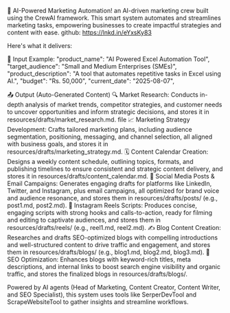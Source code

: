 🚀 AI-Powered Marketing Automation!
an AI-driven marketing crew built using the CrewAI framework. This smart system automates and streamlines marketing tasks, empowering businesses to create impactful strategies and content with ease. 
github: https://lnkd.in/eYxsKy83

Here's what it delivers:

🎯 Input Example:
 "product_name": "AI Powered Excel Automation Tool",
 "target_audience": "Small and Medium Enterprises (SMEs)",
 "product_description": "A tool that automates repetitive tasks in Excel using AI.",
 "budget": "Rs. 50,000",
 "current_date": "2025-08-07",


📤 Output (Auto-Generated Content)
🔍 Market Research:
 Conducts in-depth analysis of market trends, competitor strategies, and customer needs to uncover opportunities and inform strategic decisions, and stores it in resources/drafts/market_research.md. file
📈 Marketing Strategy Development:
 Crafts tailored marketing plans, including audience segmentation, positioning, messaging, and channel selection, all aligned with business goals, and stores it in resources/drafts/marketing_strategy.md.
🗓️ Content Calendar Creation:
 Designs a weekly content schedule, outlining topics, formats, and publishing timelines to ensure consistent and strategic content delivery, and stores it in resources/drafts/content_calendar.md.
📱 Social Media Posts & Email Campaigns:
 Generates engaging drafts for platforms like LinkedIn, Twitter, and Instagram, plus email campaigns, all optimized for brand voice and audience resonance, and stores them in resources/drafts/posts/ (e.g., post1.md, post2.md).
🎥 Instagram Reels Scripts:
 Produces concise, engaging scripts with strong hooks and calls-to-action, ready for filming and editing to captivate audiences, and stores them in resources/drafts/reels/ (e.g., reel1.md, reel2.md).
✍️ Blog Content Creation:
 Researches and drafts SEO-optimized blogs with compelling introductions and well-structured content to drive traffic and engagement, and stores them in resources/drafts/blogs/ (e.g., blog1.md, blog2.md, blog3.md).
🔎 SEO Optimization:
 Enhances blogs with keyword-rich titles, meta descriptions, and internal links to boost search engine visibility and organic traffic, and stores the finalized blogs in resources/drafts/blogs/.

Powered by AI agents (Head of Marketing, Content Creator, Content Writer, and SEO Specialist), this system uses tools like SerperDevTool and ScrapeWebsiteTool to gather insights and streamline workflows.
